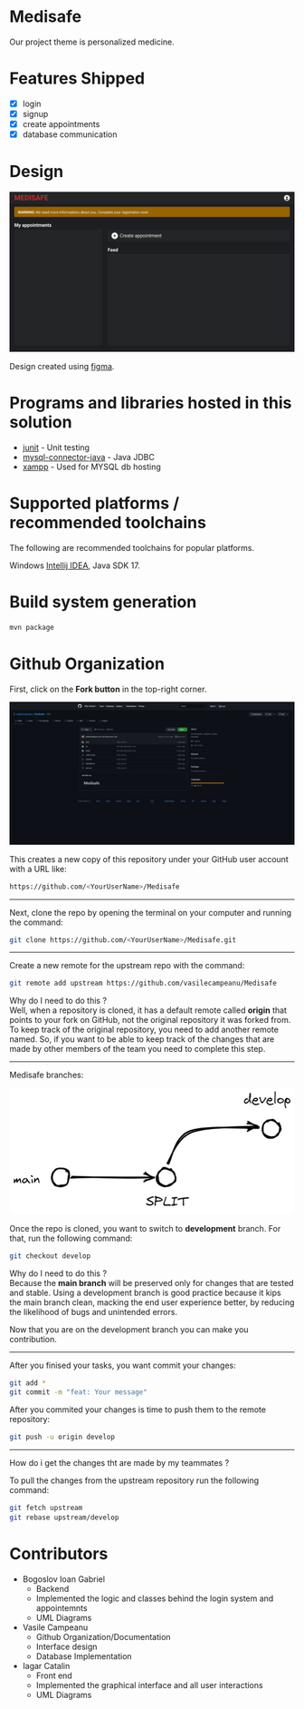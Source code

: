 # Medisafe
Our project theme is personalized medicine.

# Features Shipped
- [x] login
- [x] signup
- [x] create appointments
- [x] database communication

# Design
![medisafe](docs/design/Medisafe.png)

Design created using [figma](https://www.figma.com).

# Programs and libraries hosted in this solution
- [junit](https://junit.org/junit5/) - Unit testing
- [mysql-connector-java](https://mvnrepository.com/artifact/mysql/mysql-connector-java) - Java JDBC
- [xampp](https://www.apachefriends.org/index.html) - Used for MYSQL db hosting

# Supported platforms / recommended toolchains
The following are recommended toolchains for popular platforms.

Windows [Intellij IDEA](), Java SDK 17. 

# Build system generation
```bash
mvn package
```
# Github Organization
First, click on the **Fork button** in the top-right corner. 

![fork](docs/fork.jpeg)

This creates a new copy of this repository under your GitHub user account with a URL like:
```bash
https://github.com/<YourUserName>/Medisafe
```

---

Next, clone the repo by opening the terminal on your computer and running the command:

```bash
git clone https://github.com/<YourUserName>/Medisafe.git
```

---

Create a new remote for the upstream repo with the command:
```bash
git remote add upstream https://github.com/vasilecampeanu/Medisafe
```
Why do I need to do this ?
</br>
Well, when a repository is cloned, it has a default remote called **origin** that points to your fork on GitHub, not the original repository it was forked from. To keep track of the original repository, you need to add another remote named. So, if you want to be able to keep track of the changes that are made by other members of the team you need to complete this step.

---

Medisafe branches:

![branches](docs/branches.png)

Once the repo is cloned, you want to switch to **development** branch. For that, run the following command:

```bash
git checkout develop
```

Why do I need to do this ?
<br>
Because the **main branch** will be preserved only for changes that are tested and stable. Using a development branch is good practice because it kips the main branch clean, macking the end user experience better, by reducing the likelihood of bugs and unintended errors.

Now that you are on the development branch you can make you contribution.

---

After you finised your tasks, you want commit your changes:

```bash
git add *
git commit -m "feat: Your message"
```

After you commited your changes is time to push them to the remote repository:

```bash
git push -u origin develop
```

---

How do i get the changes tht are made by my teammates ?

To pull the changes from the upstream repository run the following command:

```bash
git fetch upstream
git rebase upstream/develop
```

# Contributors
- Bogoslov Ioan Gabriel
    - Backend
    - Implemented the logic and classes behind the login system and appointemnts
    - UML Diagrams
- Vasile Campeanu
    - Github Organization/Documentation
    - Interface design
    - Database Implementation
- Iagar Catalin
    - Front end
    - Implemented the graphical interface and all user interactions
    - UML Diagrams